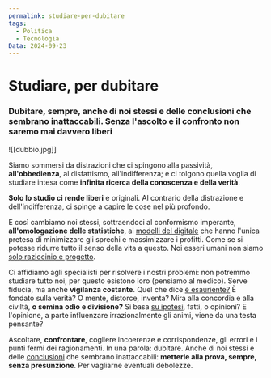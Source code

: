 ```yaml
---
permalink: studiare-per-dubitare
tags:
  - Politica
  - Tecnologia
Data: 2024-09-23
---
```


# Studiare, per dubitare

### Dubitare, sempre, anche di noi stessi e delle conclusioni che sembrano inattaccabili. Senza l'ascolto e il confronto non saremo mai davvero liberi

![[dubbio.jpg]]

<!--more-->

Siamo sommersi da distrazioni che ci spingono alla passività, **all'obbedienza**, al disfattismo, all'indifferenza; e ci tolgono quella voglia di studiare intesa come **infinita ricerca della conoscenza e della verità**.

**Solo lo studio ci rende liberi** e originali. Al contrario della distrazione e dell'indifferenza, ci spinge a capire le cose nel più profondo.

E così cambiamo noi stessi, sottraendoci al conformismo imperante, **all'omologazione delle statistiche**, ai [modelli del digitale](https://yuridiprodo.blogspot.com/2024/08/come-gusci-vuoti.html) che hanno l'unica pretesa di minimizzare gli sprechi e massimizzare i profitti. Come se si potesse ridurre tutto il senso della vita a questo. Noi esseri umani non siamo [solo raziocinio e progetto](https://yuridiprodo.blogspot.com/2024/06/imperativo-tecnologico.html).

Ci affidiamo agli specialisti per risolvere i nostri problemi: non potremmo studiare tutto noi, per questo esistono loro (pensiamo al medico). Serve fiducia, ma anche **vigilanza costante**. Quel che dice [è esauriente?](https://yuridiprodo.blogspot.com/2024/01/malattia-x.html) È fondato sulla verità? O mente, distorce, inventa? Mira alla concordia e alla civiltà, **o semina odio e divisione?** Si basa [su ipotesi](https://yuridiprodo.blogspot.com/2023/12/fda-slide-vaccini.html), fatti, o opinioni? E l'opinione, a parte influenzare irrazionalmente gli animi, viene da una testa pensante?

Ascoltare, **confrontare**, cogliere incoerenze e corrispondenze, gli errori e i punti fermi dei ragionamenti. In una parola: dubitare. Anche di noi stessi e delle [conclusioni](https://yuridiprodo.blogspot.com/search/label/Covid-19) che sembrano inattaccabili: **metterle alla prova, sempre, senza presunzione**. Per vagliarne eventuali debolezze.